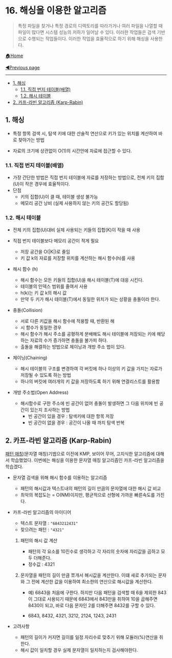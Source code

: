 # 16. 해싱을 이용한 알고리즘

>특정 파일을 찾거나 특정 경로의 디렉토리를 따라가거나 여러 파일을 나열할 때 파일이 많다면 시스템 성능의 저하가 일어날 수 있다. 이러한 작업들은 검색 기반으로 수행되는 작업들이다. 이러한 작업을 효율적으로 하기 위해 해싱을 사용한다.

[🏠Home](https://github.com/batboy118/Study_Note)

[◀Previous page ](./README.md)

---

<!-- TOC -->

- [1. 해싱](#1-해싱)
	- [1.1. 직접 번지 테이블(배열)](#11-직접-번지-테이블배열)
	- [1.2. 해시 테이블](#12-해시-테이블)
- [2. 카프-라빈 알고리즘 (Karp-Rabin)](#2-카프-라빈-알고리즘-karp-rabin)

<!-- /TOC -->

## 1. 해싱

- 특정 항목 검색 시, 탐색 키에 대한 산술적 연산으로 키가 있는 위치를 계산하여 바로 찾아가는 방법

- 자료의 크기에 상관없이 O(1)의 시간안에 자료에 접근할 수 있다.

### 1.1. 직접 번지 테이블(배열)

- 가장 간단한 방법은 직접 번지 테이블에 자료를 저장하는 방법으로, 전체 키의 집합(U)이 작은 경우에 효율적이다.
- 단점
  - 키의 집합(U)이 클 때, 테이블 생성 불가능
  - 메모리 공간 낭비 (실제 사용하지 않는 키의 공간도 할당됨)

### 1.2. 해시 테이블

- 전체 키의 집합(U)대비 실제 사용되는 키들의 집합(K)이 작을 때 사용
- 직접 번지 테이블보다 메모리 공간이 적게 필요
  - 저장 공간을 O(|K|)로 줄임
  - 키 값 k의 자료를 저장할 위치를 계산하는 해시 함수(h)를 사용
- 해시 함수 (h)
  - 해시 함수는 모든 키들의 집합(U)을 해시 테이블(T)에 대응 시킨다.
  - 테이블의 인덱스 범위를 줄여서 사용
  - h(k)는 키 값 k의 해시 값
  - 만약 두 키가 해시 테이블(T)에서 동일한 위치가 되는 상황을 충돌이라 한다.
- 충돌(Collision)
  - 서로 다른 키값을 해시 함수에 적용할 때, 반환된 해
  - 시 함수가 동일한 경우
  - 해시 함수가 해시 주소를 공평하게 분배해도 해시 테이블에 저장되는 키에 해당하는 자료의 수가 증가하면 충돌을 불가피 하다.
  - 출돌을 해결하는 방법으로 체이닝과 개방 주소 법이 있다.

- 체이닝(Chaining)
  - 해시 테이블의 구조를 변경하여 각 버킷에 하나 이상의 키 값을 가지는 자료가 저장될 수  있도록 하는 방법
  - 하나의 버킷에 여러개의 키 값을 저장하도록 하기 위해 연결리스트를 활용함
- 개방 주소법(Open Address)
  - 해시함수로 구한 주소에 빈 공간이 없어 충돌이 발생하면 그 다음 위치에 빈 공간이 있는지 조사하는 방법
    - 빈 공간이 있을 경우 : 탐색키에 대한 항목 저장
    - 빈 공간이 없을 경우 : 공간이 나올 때 까지 탐색 반복

## 2. 카프-라빈 알고리즘 (Karp-Rabin)

[패턴 매칭](09.패턴매칭_Pattern_Matching.md)(문자열 매칭)기법으로 이전에 KMP, 보이어 무어, 고지식한 알고리즘에 대해서 학습했었다. 이번에는 해싱을 이용한 문자열 매칭 알고리즘인 카프-라빈 알고리즘을 학습겠다.

- 문자열 검색을 위해 해시 함수를 이용하는 알고리즘

  - 패턴의 해시값과 텍스트내의 패턴의 길이 만큼의 문자열에 대한 해시 값 비교
  - 최악의 복잡도는 = O(NM)이지만, 평균적으로 선형에 가까운 빠른속도를 가진다.

- 카프-라빈 알고리즘의 아이디어

  - 텍스트 문자열 : `"6843212431"`
  - 찾으려는 패턴 : `"4321"`

  1. 패턴의 해시 값 계산
     - 패턴의 각 요소를 10진수로 생각하고 각 자리의 숫자에 자리값을 곱하고 모두 더해준다.
     - 정수값 : 4321

  2. 문자열을 패턴의 길이 만큼 쪼개서 해시값을 계산한다. 이떄 새로 추가되는 문자와 그 전에 계산한 값을 이용하여 최소한의 연산으로 해시값을 계산한다.

     - 예) 6843을 처음에 구한다. 하지만 다음 패턴을 검색할 때 6을 제외한 843이 그대로 사용되기 때문에 6843에서 843만을 취하여 10을 곱해주면 8430이 되고, 바로 다음 문자인 2를 더해주면 8432를 구할 수 있다.

     -  6843, 8432, 4321, 3212, 2124, 1243, 2431

- 고려사항

  - 패턴의 길이가 커지면 길이를 일정 자리수로 맞추기 위해 모듈러(%)연산을 취한다.
  - 해시 값이 일치할 경우 실제 문자열이 일치하는지 검사해야한다.
